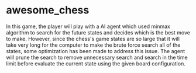 # awesome_chess

In this game, the player will play with a AI agent which used minmax algorithm to search for the future states and decides which is the best move to make. However, since the chess's game states are so large that it will take very long for the computer to make the brute force search all of the states, some optimization has been made to address this issue. The agent will prune the search to remove unnecessary search and search in the time limit before evaluate the current state using the given board configuration. 
